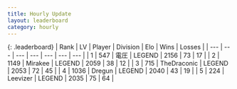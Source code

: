 ```yaml
---
title: Hourly Update
layout: leaderboard
category: hourly
---
```


{: .leaderboard}
| Rank | LV | Player | Division | Elo | Wins | Losses |
| --- | --- | --- | --- | --- | --- | --- |
| <span data-change="0">1</span> | 547 | <span title="ID: 407707">電圧</span> | LEGEND | <span data-change="6">2156</span> | <span data-change="1">73</span> | <span data-change="0">17</span> |
| <span data-change="1">2</span> | 1149 | <span title="ID: 416373">Mirakee</span> | LEGEND | <span data-change="18">2059</span> | <span data-change="2">38</span> | <span data-change="0">12</span> |
| <span data-change="-1">3</span> | 715 | <span title="ID: 544310">TheDraconic</span> | LEGEND | <span data-change="-20">2053</span> | <span data-change="2">72</span> | <span data-change="3">45</span> |
| <span data-change="0">4</span> | 1036 | <span title="ID: 337810">Dregun</span> | LEGEND | <span data-change="0">2040</span> | <span data-change="0">43</span> | <span data-change="0">19</span> |
| <span data-change="0">5</span> | 224 | <span title="ID: 643181">Leevizer</span> | LEGEND | <span data-change="0">2035</span> | <span data-change="0">75</span> | <span data-change="0">64</span> |
